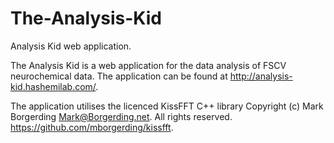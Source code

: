 # The-Analysis-Kid
Analysis Kid web application.

The Analysis Kid is a web application for the data analysis of FSCV neurochemical data. The application can be found at http://analysis-kid.hashemilab.com/.

The application utilises the licenced KissFFT C++ library Copyright (c) Mark Borgerding Mark@Borgerding.net. All rights reserved. https://github.com/mborgerding/kissfft.
